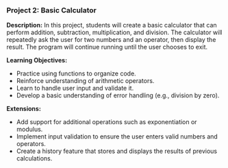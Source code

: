 ### Project 2: **Basic Calculator**

**Description:**
In this project, students will create a basic calculator that can perform addition, subtraction, multiplication, and division. The calculator will repeatedly ask the user for two numbers and an operator, then display the result. The program will continue running until the user chooses to exit.

**Learning Objectives:**
- Practice using functions to organize code.
- Reinforce understanding of arithmetic operators.
- Learn to handle user input and validate it.
- Develop a basic understanding of error handling (e.g., division by zero).

**Extensions:**
- Add support for additional operations such as exponentiation or modulus.
- Implement input validation to ensure the user enters valid numbers and operators.
- Create a history feature that stores and displays the results of previous calculations.
